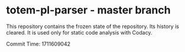 # totem-pl-parser - master branch

This repository contains the frozen state of the repository.
Its history is cleared. It is used only for static code
analysis with Codacy.

Commit Time: 1711609042